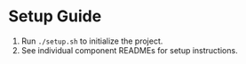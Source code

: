 # Setup Guide

1. Run `./setup.sh` to initialize the project.
2. See individual component READMEs for setup instructions.
